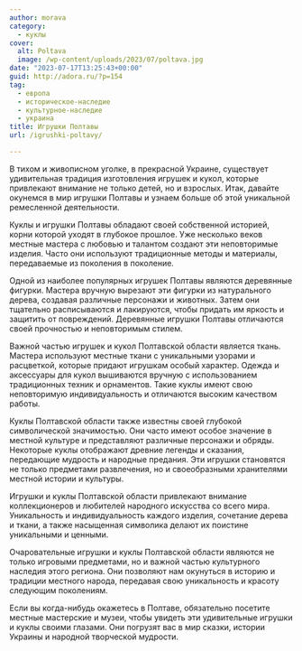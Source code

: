 ```yaml
---
author: morava
category:
  - куклы
cover:
  alt: Poltava
  image: /wp-content/uploads/2023/07/poltava.jpg
date: "2023-07-17T13:25:43+00:00"
guid: http://adora.ru/?p=154
tag:
  - европа
  - историческое-наследие
  - культурное-наследие
  - украина
title: Игрушки Полтавы
url: /igrushki-poltavy/

---
```

В тихом и живописном уголке, в прекрасной Украине, существует удивительная традиция изготовления игрушек и кукол, которые привлекают внимание не только детей, но и взрослых. Итак, давайте окунемся в мир игрушки Полтавы и узнаем больше об этой уникальной ремесленной деятельности.

Куклы и игрушки Полтавы обладают своей собственной историей, корни которой уходят в глубокое прошлое. Уже несколько веков местные мастера с любовью и талантом создают эти неповторимые изделия. Часто они используют традиционные методы и материалы, передаваемые из поколения в поколение.

Одной из наиболее популярных игрушек Полтавы являются деревянные фигурки. Мастера вручную вырезают эти фигурки из натурального дерева, создавая различные персонажи и животных. Затем они тщательно расписываются и лакируются, чтобы придать им яркость и защитить от повреждений. Деревянные игрушки Полтавы отличаются своей прочностью и неповторимым стилем.

Важной частью игрушек и кукол Полтавской области является ткань. Мастера используют местные ткани с уникальными узорами и расцветкой, которые придают игрушкам особый характер. Одежда и аксессуары для кукол вышиваются вручную с использованием традиционных техник и орнаментов. Такие куклы имеют свою неповторимую индивидуальность и отличаются высоким качеством работы.

Куклы Полтавской области также известны своей глубокой символической значимостью. Они часто имеют особое значение в местной культуре и представляют различные персонажи и обряды. Некоторые куклы отображают древние легенды и сказания, передающие мудрость и народные предания. Эти игрушки становятся не только предметами развлечения, но и своеобразными хранителями местной истории и культуры.

Игрушки и куклы Полтавской области привлекают внимание коллекционеров и любителей народного искусства со всего мира. Уникальность и индивидуальность каждого изделия, сочетание дерева и ткани, а также насыщенная символика делают их поистине уникальными и ценными.

Очаровательные игрушки и куклы Полтавской области являются не только игровыми предметами, но и важной частью культурного наследия этого региона. Они позволяют нам окунуться в историю и традиции местного народа, передавая свою уникальность и красоту следующим поколениям.

Если вы когда-нибудь окажетесь в Полтаве, обязательно посетите местные мастерские и музеи, чтобы увидеть эти удивительные игрушки и куклы своими глазами. Они погрузят вас в мир сказки, истории Украины и народной творческой мудрости.
